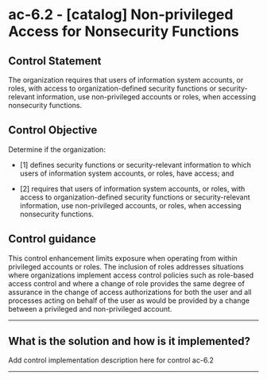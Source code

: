 # ac-6.2 - \[catalog\] Non-privileged Access for Nonsecurity Functions

## Control Statement

The organization requires that users of information system accounts, or roles, with access to organization-defined security functions or security-relevant information, use non-privileged accounts or roles, when accessing nonsecurity functions.

## Control Objective

Determine if the organization:

- \[1\] defines security functions or security-relevant information to which users of information system accounts, or roles, have access; and

- \[2\] requires that users of information system accounts, or roles, with access to organization-defined security functions or security-relevant information, use non-privileged accounts, or roles, when accessing nonsecurity functions.

## Control guidance

This control enhancement limits exposure when operating from within privileged accounts or roles. The inclusion of roles addresses situations where organizations implement access control policies such as role-based access control and where a change of role provides the same degree of assurance in the change of access authorizations for both the user and all processes acting on behalf of the user as would be provided by a change between a privileged and non-privileged account.

______________________________________________________________________

## What is the solution and how is it implemented?

Add control implementation description here for control ac-6.2

______________________________________________________________________
